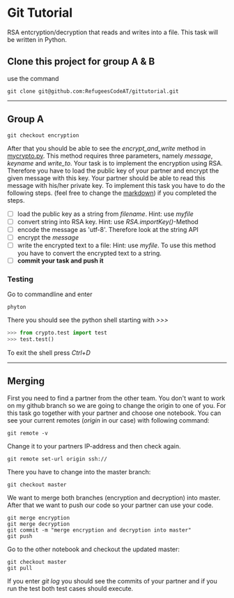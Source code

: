 # Git Tutorial
RSA entcryption/decryption that reads and writes into a file. This task will be written in Python.

## Clone this project for group A & B
use the command
```
git clone git@github.com:RefugeesCodeAT/gittutorial.git
```
***
## Group A
```
git checkout encryption
```
After that you should be able to see the *encrypt_and_write* method in [mycrypto.py](crypto/mycrypto.py).
This method requires three parameters, namely *message*, *keyname* and *write_to*.
Your task is to implement the encryption using RSA. Therefore you have to load the public key of your partner and encrypt the given message with this key. Your partner should be able to read this message with his/her private key.
To implement this task you have to do the following steps. (feel free to change the [markdown](README.md)) if you completed the steps.

- [ ] load the public key as a string from *filename*. Hint: use *myfile*
- [ ] convert string into RSA key. Hint: use *RSA.importKey()*-Method
- [ ] encode the message as 'utf-8'. Therefore look at the string API
- [ ] encrypt the *message*
- [ ] write the encrypted text to a file: Hint: use *myfile*. To use this method you have to convert the encrypted text to a string.
- [ ] **commit your task and push it**

### Testing
Go to commandline and enter
```
phyton
```
There you should see the python shell starting with *>>>*
```python
>>> from crypto.test import test
>>> test.test()
```
To exit the shell press *Ctrl+D*
***
## Merging
First you need to find a partner from the other team.
You don't want to work on my github branch so we are going to change the origin to one of you.
For this task go together with your partner and choose one notebook.
You can see your current remotes (*origin* in our case) with following command:
```
git remote -v
```
Change it to your partners IP-address and then check again.
```
git remote set-url origin ssh://
```
There you have to change into the master branch:
```
git checkout master
```
We want to merge both branches (encryption and decryption) into master. After that we want to push our code so your partner can use your code.
```
git merge encryption
git merge decryption
git commit -m "merge encryption and decryption into master"
git push
```
Go to the other notebook and checkout the updated master:
```
git checkout master
git pull
```
If you enter *git log* you should see the commits of your partner and if you run the test both test cases should execute.
